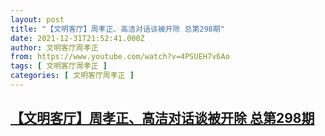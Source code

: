 ```yaml
---
layout: post
title: "【文明客厅】周孝正、高洁对话谈被开除 总第298期"
date: 2021-12-31T21:52:41.000Z
author: 文明客厅周孝正
from: https://www.youtube.com/watch?v=4PSUEH7v6Ao
tags: [ 文明客厅周孝正 ]
categories: [ 文明客厅周孝正 ]
---
```

<!--1640987561000-->
[【文明客厅】周孝正、高洁对话谈被开除 总第298期](https://www.youtube.com/watch?v=4PSUEH7v6Ao)
------

<div>

</div>
